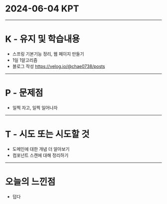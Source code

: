 # 2024-06-04 KPT
---
# K - 유지 및 학습내용

- 스프링 기본기능 정리, 웹 페이지 만들기 
- 1일 1알고리즘 
- 블로그 작성 https://velog.io/@chae0738/posts

---
# P - 문제점

- 일찍 자고, 일찍 일어나자

---
# T - 시도 또는 시도할 것

- 도메인에 대한 개념 더 알아보기
- 컴포넌트 스캔에 대해 정리하기

---
# 오늘의 느낀점

- 덥다
